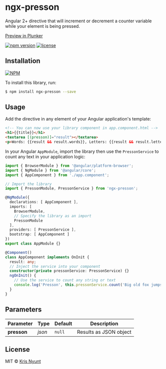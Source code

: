 # ngx-presson

Angular 2+ directive that will increment or decrement a counter variable while your element is being pressed. 

[Preview in Plunker](https://plnkr.co/R5W1BnfoeBOlEifUwGU7)

[![npm version](https://badge.fury.io/js/ngx-presson.svg)](https://badge.fury.io/js/ngx-presson)
[![license](https://img.shields.io/npm/l/ngx-presson.svg)](https://www.npmjs.com/package/ngx-presson)


## Installation

[![NPM](https://nodei.co/npm/ngx-presson.png?downloads=true&stars=true)](https://nodei.co/npm/ngx-presson/)

To install this library, run:

```bash
$ npm install ngx-presson --save
```

## Usage

Add the directive in any element of your Angular application's template:

```html
<!-- You can now use your library component in app.component.html -->
<h1>{{title}}</h1>
<textarea [(presson)]="result"></textarea>
<p>Words: {{result && result.words}}, Letters: {{result && result.letters}}, Spaces: {{result && result.spaces}}</p>
```

In your Angular `AppModule`, import the library then use the `PressonService` to count any text in your application logic:

```typescript
import { BrowserModule } from '@angular/platform-browser';
import { NgModule } from '@angular/core';
import { AppComponent } from './app.component';

// Import the library
import { PressonModule, PressonService } from 'ngx-presson';

@NgModule({
  declarations: [ AppComponent ],
  imports: [
    BrowserModule,
    // Specify the library as an import
    PressonModule
  ],
  providers: [ PressonService ],
  bootstrap: [ AppComponent ]
})
export class AppModule {}

@Component()
class AppComponent implements OnInit {
  result: any;
  // Inject the service into your component
  constructor(private pressonService: PressonService) {}
  ngOnInit() {
    // Use the service to count any string or text
    console.log('Presson', this.pressonService.count('Big old fox jumps over a wall'));
  }
}
```


## Parameters

Parameter | Type | Default | Description 
--- | --- | --- | ---
**presson** | *json* | `null` | Results as JSON object



## License

MIT © [Kris Nyunt](mailto:kris.nyunt@gmail.com)